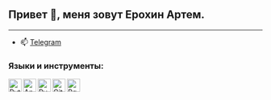 ## Привет 👋, меня зовут Ерохин Артем.
___
- 📫 [Telegram](https://t.me/yerokhin_artem)

### Языки и инструменты:
<img align="left" alt="Python" width="26px" src="https://github.com/ArtemYerokhin/ArtemYerokhin/assets/110336811/00b06ca2-09b5-48dc-94c4-2f70a72f2630" />
<img align="left" alt="Anaconda" width="26px" src="https://github.com/ArtemYerokhin/ArtemYerokhin/assets/110336811/49952e58-39e2-4bcd-b9b6-34c6959392be" />
<img align="left" alt="PyCharm" width="26px" src="https://upload.wikimedia.org/wikipedia/commons/thumb/1/1d/PyCharm_Icon.svg/1200px-PyCharm_Icon.svg.png" />
<img align="left" alt="Git" width="26px" src="https://github.com/ArtemYerokhin/ArtemYerokhin/assets/110336811/321a35df-678d-4b54-bb8e-968fdc15a498" />
<img align="left" alt="PgSQL" width="26px" src="https://github.com/ArtemYerokhin/ArtemYerokhin/assets/110336811/50090bd9-44cb-4766-be70-1d67b2671e8a" />
